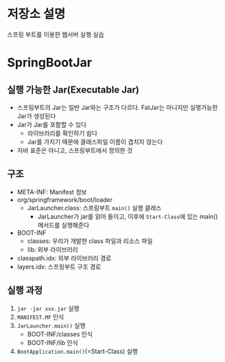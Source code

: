 # 저장소 설명
스프링 부트를 이용한 웹서버 실행 실습

# SpringBootJar
## 실행 가능한 Jar(Executable Jar)
- 스프링부트의 Jar는 일반 Jar와는 구조가 다르다. FatJar는 아니지만 실행가능한 Jar가 생성된다
- Jar가 Jar를 포함할 수 있다
   - 라이브러리를 확인하기 쉽다
   - Jar를 가지기 때문에 클래스파일 이름이 겹치지 않는다
- 자바 표준은 아니고, 스프링부트에서 정의한 것


## 구조
- META-INF: Manifest 정보
- org/springframework/boot/loader
   - JarLauncher.class: 스프링부트 `main()` 실행 클래스
     - JarLauncher가 jar를 읽어 들이고, 이후에 `Start-Class`에 있는 main() 메서드를 실행해준다
- BOOT-INF
   - classes: 우리가 개발한 class 파일과 리소스 파일
   - lib: 외부 라이브러리
- classpath.idx: 외부 라이브러리 경로
- layers.idx: 스프링부트 구조 경로

## 실행 과정
1. `jar -jar xxx.jar` 실행
2. `MANIFEST.MF` 인식
3. `JarLauncher.main()` 실행
   - BOOT-INF/classes 인식
   - BOOT-INF/lib 인식
4. `BootApplication.main()`(=Start-Class) 실행